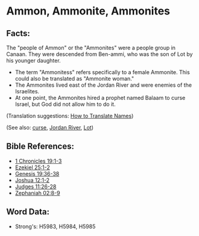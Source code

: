 # Ammon, Ammonite, Ammonites #

## Facts: ##

The "people of Ammon" or the "Ammonites" were a people group in Canaan. They were descended from Ben-ammi, who was the son of Lot by his younger daughter.

* The term "Ammonitess" refers specifically to a female Ammonite. This could also be translated as "Ammonite woman."
* The Ammonites lived east of the Jordan River and were enemies of the Israelites.
* At one point, the Ammonites hired a prophet named Balaam to curse Israel, but God did not allow him to do it.

(Translation suggestions: [How to Translate Names](rc://en/ta/man/translate/translate-names))

(See also: [curse](../kt/curse.md), [Jordan River](../names/jordanriver.md), [Lot](../names/lot.md))

## Bible References: ##

* [1 Chronicles 19:1-3](rc://en/tn/help/1ch/19/01)
* [Ezekiel 25:1-2](rc://en/tn/help/ezk/25/01)
* [Genesis 19:36-38](rc://en/tn/help/gen/19/36)
* [Joshua 12:1-2](rc://en/tn/help/jos/12/01)
* [Judges 11:26-28](rc://en/tn/help/jdg/11/26)
* [Zephaniah 02:8-9](rc://en/tn/help/zep/02/08)

## Word Data: ##

* Strong's: H5983, H5984, H5985
